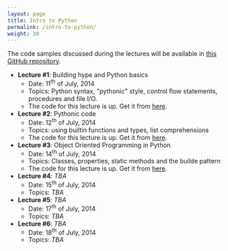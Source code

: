 ```yaml
---
layout: page
title: Intro to Python
permalink: /intro-to-python/
weight: 30
---
```


The code samples discussed during the lectures will be available in [this GitHub repository](https://github.com/muscar/open4tech-intro-to-python).

* **Lecture #1**: Building hype and Python basics
    - Date: 11<sup>th</sup> of July, 2014
    - Topics: Python syntax, "pythonic" style, control flow statements,
procedures and file I/O.
    - The code for this lecture is up. Get it from [here](https://github.com/muscar/open4tech-intro-to-python/tree/master/lecture1).
* **Lecture #2**: Pythonic code
    - Date: 12<sup>th</sup> of July, 2014
    - Topics: using builtin functions and types, list comprehensions
    - The code for this lecture is up. Get it from [here](https://github.com/muscar/open4tech-intro-to-python/tree/master/lecture2).
* **Lecture #3**: Object Oriented Programming in Python
    - Date: 14<sup>th</sup> of July, 2014
    - Topics: Classes, properties, static methods and the builde pattern
    - The code for this lecture is up. Get it from [here](https://github.com/muscar/open4tech-intro-to-python/tree/master/lecture3).
* **Lecture #4**: _TBA_
    - Date: 15<sup>th</sup> of July, 2014
    - Topics: _TBA_
* **Lecture #5**: _TBA_
    - Date: 17<sup>th</sup> of July, 2014
    - Topics: _TBA_
* **Lecture #6**: _TBA_
    - Date: 18<sup>th</sup> of July, 2014
    - Topics: _TBA_